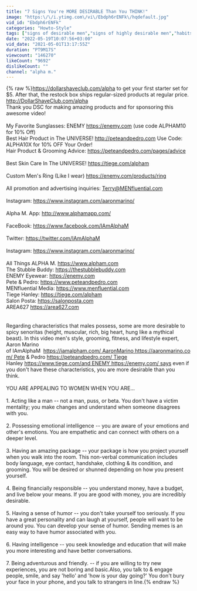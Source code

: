 ```yaml
---
title: "7 Signs You're MORE DESIRABLE Than You THINK!"
image: "https:\/\/i.ytimg.com\/vi\/Ebdph6rENFk\/hqdefault.jpg"
vid_id: "Ebdph6rENFk"
categories: "Howto-Style"
tags: ["signs of desirable men","signs of highly desirable men","habits of men who are attractive"]
date: "2022-05-19T10:07:56+03:00"
vid_date: "2021-05-01T13:17:55Z"
duration: "PT9M17S"
viewcount: "146270"
likeCount: "9692"
dislikeCount: ""
channel: "alpha m."
---
```

{% raw %}<a rel="nofollow" target="blank" href="https://dollarshaveclub.com/alpha">https://dollarshaveclub.com/alpha</a> to get your first starter set for $5. After that, the restock box ships regular-sized products at regular price. <a rel="nofollow" target="blank" href="http://DollarShaveClub.com/alpha">http://DollarShaveClub.com/alpha</a><br />Thank you DSC for making amazing products and for sponsoring this awesome video!<br /><br />My Favorite  Sunglasses: ENEMY <a rel="nofollow" target="blank" href="https://enemy.com">https://enemy.com</a> (use code ALPHAM10 for 10% Off)<br />Best Hair Product in The UNIVERSE! <a rel="nofollow" target="blank" href="http://peteandpedro.com">http://peteandpedro.com</a> Use Code: ALPHA10X for 10% OFF Your Order!   <br />Hair Product &amp; Grooming Advice: <a rel="nofollow" target="blank" href="https://peteandpedro.com/pages/advice">https://peteandpedro.com/pages/advice</a><br /><br />Best Skin Care In The UNIVERSE! <a rel="nofollow" target="blank" href="https://tiege.com/alpham">https://tiege.com/alpham</a><br /><br />Custom Men's Ring (Like I wear) <a rel="nofollow" target="blank" href="https://enemy.com/products/ring">https://enemy.com/products/ring</a><br /><br />All promotion and advertising inquiries: Terry@MENfluential.com<br /><br />Instagram:  <a rel="nofollow" target="blank" href="https://www.instagram.com/aaronmarino/">https://www.instagram.com/aaronmarino/</a><br /><br />Alpha M. App: <a rel="nofollow" target="blank" href="http://www.alphamapp.com/">http://www.alphamapp.com/</a><br /><br />FaceBook: <a rel="nofollow" target="blank" href="https://www.facebook.com/IAmAlphaM">https://www.facebook.com/IAmAlphaM</a><br /><br />Twitter: <a rel="nofollow" target="blank" href="https://twitter.com/IAmAlphaM">https://twitter.com/IAmAlphaM</a><br /><br />Instagram:  <a rel="nofollow" target="blank" href="https://www.instagram.com/aaronmarino/">https://www.instagram.com/aaronmarino/</a><br /><br />All Things ALPHA M. <a rel="nofollow" target="blank" href="https://www.alpham.com">https://www.alpham.com</a><br />The Stubble Buddy: <a rel="nofollow" target="blank" href="https://thestubblebuddy.com">https://thestubblebuddy.com</a><br />ENEMY Eyewear: <a rel="nofollow" target="blank" href="https://enemy.com">https://enemy.com</a><br />Pete &amp; Pedro: <a rel="nofollow" target="blank" href="https://www.peteandpedro.com">https://www.peteandpedro.com</a><br />MENfluential Media: <a rel="nofollow" target="blank" href="https://www.menfluential.com">https://www.menfluential.com</a><br />Tiege Hanley: <a rel="nofollow" target="blank" href="https://tiege.com/alpham">https://tiege.com/alpham</a><br />Salon Posta: <a rel="nofollow" target="blank" href="https://salonposta.com">https://salonposta.com</a><br />AREA627 <a rel="nofollow" target="blank" href="https://area627.com">https://area627.com</a><br /><br /><br />Regarding characteristics that males possess, some are more desirable to spicy senoritas (height, muscular, rich, big heart, hung like a mythical beast). In this video men's style, grooming, fitness, and lifestyle expert, Aaron Marino of IAmAlphaM  <a rel="nofollow" target="blank" href="https://iamalpham.com/ AaronMarino https://aaronmarino.com/ Pete">https://iamalpham.com/ AaronMarino https://aaronmarino.com/ Pete</a> &amp; Pedro <a rel="nofollow" target="blank" href="https://peteandpedro.com/ Tiege">https://peteandpedro.com/ Tiege</a> Hanley <a rel="nofollow" target="blank" href="https://www.tiege.com/and ENEMY https://enemy.com/ says">https://www.tiege.com/and ENEMY https://enemy.com/ says</a> even if you don't have these characteristics, you are more desirable than you think. <br /><br />YOU ARE APPEALING TO WOMEN WHEN YOU ARE...<br /><br />1. Acting like a man -- not a man, puss, or beta. You don't have a victim mentality; you make changes and understand when someone disagrees with you.<br /><br />2. Possessing emotional intelligence -- you are aware of your emotions and other's emotions. You are empathetic and can connect with others on a deeper level.<br /><br />3. Having an amazing package -- your package is how you project yourself when you walk into the room. This non-verbal communication includes body language, eye contact, handshake, clothing &amp; its condition, and grooming. You will be desired or shunned depending on how you present yourself.<br /><br />4. Being financially responsible -- you understand money, have a budget, and live below your means. If you are good with money, you are incredibly desirable.<br /><br />5. Having a sense of humor -- you don't take yourself too seriously. If you have a great personality and can laugh at yourself, people will want to be around you. You can develop your sense of humor. Sending memes is an easy way to have humor associated with you.<br /><br />6. Having intelligence -- you seek knowledge and education that will make you more interesting and have better conversations.<br /><br />7. Being adventurous and friendly. -- if you are willing to try new experiences, you are not boring and basic.Also, you talk to &amp; engage people, smile, and say 'hello' and 'how is your day going?' You don't bury your face in your phone, and you talk to strangers in line.{% endraw %}
